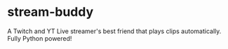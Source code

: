 # stream-buddy
A Twitch and YT Live streamer's best friend that plays clips automatically. Fully Python powered!
